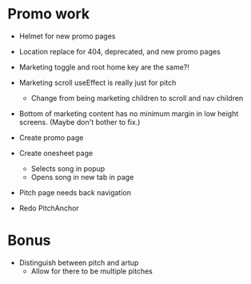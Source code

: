 # Promo work
* Helmet for new promo pages
* Location replace for 404, deprecated, and new promo pages

* Marketing toggle and root home key are the same?!

* Marketing scroll useEffect is really just for pitch
    * Change from being marketing children to scroll and nav children
* Bottom of marketing content has no minimum margin in low height screens. (Maybe don't bother to fix.)

* Create promo page
* Create onesheet page
    * Selects song in popup
    * Opens song in new tab in page

* Pitch page needs back navigation

* Redo PitchAnchor

# Bonus
* Distinguish between pitch and artup
    * Allow for there to be multiple pitches